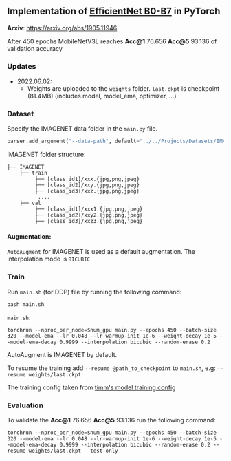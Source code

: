 ## Implementation of [EfficientNet B0-B7](https://arxiv.org/abs/1905.11946) in PyTorch

**Arxiv**: https://arxiv.org/abs/1905.11946

After 450 epochs MobileNetV3L reaches **Acc@1** 76.656 **Acc@5** 93.136 of validation accuracy

### Updates

* 2022.06.02:
    - Weights are uploaded to the `weights` folder. `last.ckpt` is checkpoint (81.4MB) (includes model, model_ema, optimizer, ...)

### Dataset

Specify the IMAGENET data folder in the `main.py` file.

``` python
parser.add_argument("--data-path", default="../../Projects/Datasets/IMAGENET/", type=str, help="dataset path")
```

IMAGENET folder structure:

```
├── IMAGENET 
    ├── train
         ├── [class_id1]/xxx.{jpg,png,jpeg}
         ├── [class_id2]/xxy.{jpg,png,jpeg}
         ├── [class_id3]/xxz.{jpg,png,jpeg}
          ....
    ├── val
         ├── [class_id1]/xxx1.{jpg,png,jpeg}
         ├── [class_id2]/xxy2.{jpg,png,jpeg}
         ├── [class_id3]/xxz3.{jpg,png,jpeg}
```

#### Augmentation:

`AutoAugment` for IMAGENET is used as a default augmentation. The interpolation mode is `BICUBIC`

### Train

Run `main.sh` (for DDP) file by running the following command:

```
bash main.sh
```

`main.sh`:

```
torchrun --nproc_per_node=$num_gpu main.py --epochs 450 --batch-size 320 --model-ema --lr 0.048 --lr-warmup-init 1e-6 --weight-decay 1e-5 --model-ema-decay 0.9999 --interpolation bicubic --random-erase 0.2
```

AutoAugment is IMAGENET by default.

To resume the training add `--resume @path_to_checkpoint` to `main.sh`, e.g: `--resume weights/last.ckpt`

The training config taken from [timm's model training config](https://github.com/rwightman/pytorch-image-models)


### Evaluation
To validate the **Acc@1** 76.656 **Acc@5** 93.136 run the following command:
```
torchrun --nproc_per_node=$num_gpu main.py --epochs 450 --batch-size 320 --model-ema --lr 0.048 --lr-warmup-init 1e-6 --weight-decay 1e-5 --model-ema-decay 0.9999 --interpolation bicubic --random-erase 0.2 --resume weights/last.ckpt --test-only
```